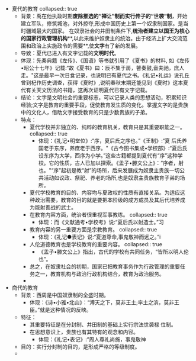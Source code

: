 - 夏代的教育
  collapsed:: true
	- 背景：禹在他执政时期**废除推选的“禅让”制而实行传子的“世袭”制**，开始建立军队，修筑城池，对外掠夺,形成中国历史上第一个奴隶制国家。是当时疆域最大的国家。 在奴隶社会的井田制条件下,**统治者建立以国王为核心的国家行政管理机构****,以此来维护奴隶主的统治。由于经济上扩大交流范围和政治上实施政令的需要**,使**文字**有了新的发展。
	- 导致：夏代已进入有文字记载的**文明时代**。
	- 体现：先秦典籍《左传》、《国语》等书就引用了《夏书》的材料,
	  如《左传•昭公十七年》记载:“故《夏书》曰：辰不集于房，瞽奏鼓,啬夫驰，庶人走。"这是最早一次日食记录，也说明已有夏代之书。《礼记•礼运》说孔丘曾到杞作历史调查，获得《夏时》,说明春秋末期还能见到《夏时》这本夏代有关天文历法的书籍，这再次证明夏代已有文字记载。
	- 结论：文字是文明社会的重要标志，可以记录人类的思想活动，积累知识经验;文字是教育的重要手段，促使教育发生质的变化。掌握文字的是贵族中的文化人，借助文字接受教育的只是少数贵族的子弟。
	- 特点：
		- 夏代学校并非独立的、纯粹的教育机关，教育只是其重要职能之一。
		  collapsed:: true
			- 体现：《礼记•明堂位》:“序，夏后氏之序也。”《王制》:“夏
			  后氏养国老于东序，养庶老于西序。"《古今图书集成•学校部》:“夏后氏设东序为大学，西序为小学。”这些古籍都提到夏代有“序”这种学校。它的性质，古人已加以探索。《孟子•滕文公上》：“序者，射也。"“序”起初是教“射”的场所，后来发展成为奴隶主贵族一切公共活动如议政、祭祀、养老的场所,也是奴隶主贵族教育子弟的场所。
		- 夏代学校教育的目的、内容均与夏政权的性质有直接关系。为适应这种政治需要，教育的目的就是要把本阶级的成方成员及其后代培养成为能射善战的武士。
		- 在教育内容方面，统治者很重视军事教练。
		  collapsed:: true
			- 体现：而《文献通考•学校考》说:“夏后氏以射造士。”习
		- 教育内容的另一重要方面是宗教教育。
		  collapsed:: true
			- 体现：《礼记●表记》说:“夏道尊命,事鬼敬神而远之。”i
		- 人伦道德教育也是学校教育的重要内容。
		  collapsed:: true
			- 《孟子•滕文公上》指出，古代的学校有共同任务，“皆所以明人伦也”。
		- 总之，在奴隶社会的初期，国家已把教育事务作为行政管理的重要任务之一，教育机构与政治行政机构结合，教育为政治服务。
		-
- 商代的教育
	- 背景：西周是中国奴隶制的全盛时期。
		- 体现：《诗•小雅•北山》：“溥天之下，莫非王土;率土之滨，莫非王臣。”就是这种情况的反映。
	- 特征：
		- 其重要特征是在分封制、井田制的基础上实行宗法世袭禄
		  位制。
		- 在思想意识上，贵族也有其特有的观念和内容。
			- 体现：《礼记•表记》:“周人尊礼尚施，事鬼敬神
	- 目的：实行分封制的目的，是形成严格的等级制度。
	-